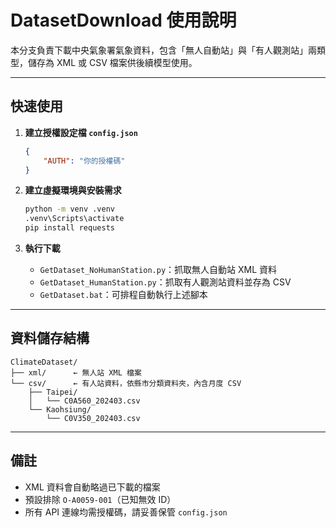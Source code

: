 # DatasetDownload 使用說明

本分支負責下載中央氣象署氣象資料，包含「無人自動站」與「有人觀測站」兩類型，儲存為 XML 或 CSV 檔案供後續模型使用。

---

## 快速使用

1. **建立授權設定檔 `config.json`**

   ```json
   {
       "AUTH": "你的授權碼"
   }
   ```

2. **建立虛擬環境與安裝需求**

   ```bash
   python -m venv .venv
   .venv\Scripts\activate
   pip install requests
   ```

3. **執行下載**

   - `GetDataset_NoHumanStation.py`：抓取無人自動站 XML 資料
   - `GetDataset_HumanStation.py`：抓取有人觀測站資料並存為 CSV
   - `GetDataset.bat`：可排程自動執行上述腳本

---

## 資料儲存結構

```text
ClimateDataset/
├── xml/      ← 無人站 XML 檔案
└── csv/      ← 有人站資料，依縣市分類資料夾，內含月度 CSV
    ├── Taipei/
    │   └── C0A560_202403.csv
    └── Kaohsiung/
        └── C0V350_202403.csv
```

---

## 備註

- XML 資料會自動略過已下載的檔案
- 預設排除 `O-A0059-001`（已知無效 ID）
- 所有 API 連線均需授權碼，請妥善保管 `config.json`
